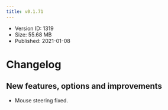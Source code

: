 ```yaml
---
title: v0.1.71
---
```


*   Version ID: 1319
*   Size: 55.68 MB
*   Published: 2021-01-08

# Changelog

## New features, options and improvements

*   Mouse steering fixed.
